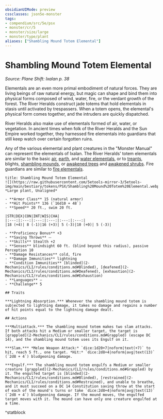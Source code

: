 ```yaml
---
obsidianUIMode: preview
cssclasses: json5e-monster
tags:
- compendium/src/5e/psx
- monster/cr/5
- monster/size/large
- monster/type/plant
aliases: ["Shambling Mound Totem Elemental"]
---
```

# Shambling Mound Totem Elemental
*Source: Plane Shift: Ixalan p. 38*  

Elementals are an even more primal embodiment of natural forces. They are living beings of raw natural energy, but magic can shape and bind them into physical forms composed of wind, water, fire, or the verdant growth of the forest. The River Heralds construct jade totems that hold elementals in stasis until activated by trespassers. When a totem opens, the elemental's physical form comes together, and the intruders are quickly dispatched.

River Heralds also make use of elementals formed of air, water, or vegetation. In ancient times when folk of the River Heralds and the Sun Empire worked together, they harnessed fire elementals into guardians that still keep watch over certain forgotten ruins.

Any of the various elemental and plant creatures in the "Monster Manual" can represent the elementals of Ixalan. The River Heralds' totem elementals are similar to the basic [air](2-Mechanics/CLI/bestiary/elemental/air-elemental.md), [earth](2-Mechanics/CLI/bestiary/elemental/earth-elemental.md), and [water elementals](2-Mechanics/CLI/bestiary/elemental/water-elemental.md), or to [treants](2-Mechanics/CLI/bestiary/plant/treant.md), blights, [shambling mounds](2-Mechanics/CLI/bestiary/plant/shambling-mound.md), or [awakened trees](2-Mechanics/CLI/bestiary/plant/awakened-tree.md) and [awakened shrubs](2-Mechanics/CLI/bestiary/plant/awakened-shrub.md). Fire guardians are similar to [fire elementals](2-Mechanics/CLI/bestiary/elemental/fire-elemental.md).

```ad-statblock
title: Shambling Mound Totem Elemental
![](https://raw.githubusercontent.com/5etools-mirror-3/5etools-img/main/bestiary/tokens/PSX/Shambling%20Mound%20Totem%20Elemental.webp#token)
*Large plant, Unaligned*

- **Armor Class** 15 (natural armor)
- **Hit Points** 136 (`16d10 + 48`)
- **Speed** 20 ft., swim 20 ft.

|STR|DEX|CON|INT|WIS|CHA|
|:---:|:---:|:---:|:---:|:---:|:---:|
|18 (+4)| 8 (-1)|16 (+3)| 5 (-3)|10 (+0)| 5 (-3)|

- **Proficiency Bonus** +3
- **Saving Throws** ⏤
- **Skills** Stealth +2
- **Senses** blindsight 60 ft. (blind beyond this radius), passive Perception 10
- **Damage Resistances** cold, fire
- **Damage Immunities** lightning
- **Condition Immunities** [blinded](2-Mechanics/CLI/rules/conditions.md#Blinded), [deafened](2-Mechanics/CLI/rules/conditions.md#Deafened), [exhaustion](2-Mechanics/CLI/rules/conditions.md#Exhaustion)
- **Languages** —
- **Challenge** 5

## Traits

***Lightning Absorption.*** Whenever the shambling mound totem is subjected to lightning damage, it takes no damage and regains a number of hit points equal to the lightning damage dealt.

## Actions

***Multiattack.*** The shambling mound totem makes two slam attacks. If both attacks hit a Medium or smaller target, the target is [grappled](2-Mechanics/CLI/rules/conditions.md#Grappled) (escape DC 14), and the shambling mound totem uses its Engulf on it.

***Slam.*** *Melee Weapon Attack:* `dice:1d20+7|noform|text(+7)` to hit, reach 5 ft., one target. *Hit:* `dice:2d8+4|noform|avg|text(13)` (`2d8 + 4`) bludgeoning damage.

***Engulf.*** The shambling mound totem engulfs a Medium or smaller creature [grappled](2-Mechanics/CLI/rules/conditions.md#Grappled) by it. The engulfed target is [blinded](2-Mechanics/CLI/rules/conditions.md#Blinded), [restrained](2-Mechanics/CLI/rules/conditions.md#Restrained), and unable to breathe, and it must succeed on a DC 14 Constitution saving throw at the start of each of the mound's turns or take `dice:2d8+4|noform|avg|text(13)` (`2d8 + 4`) bludgeoning damage. If the mound moves, the engulfed target moves with it. The mound can have only one creature engulfed at a time.
```
^statblock